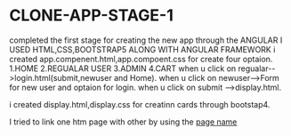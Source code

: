# CLONE-APP-STAGE-1

completed the first stage for creating the new app through the ANGULAR
I USED HTML,CSS,BOOTSTRAP5 ALONG  WITH ANGULAR FRAMEWORK
i created app.compenent.html,app.compoent.css for create four optaion.
1.HOME
2.REGUALAR USER
3.ADMIN
4.CART
when u click on regualar-->login.html(submit,newuser and Home).
when u click on newuser-->Form for new user and optaion for login.
when u  click on submit -->display.html.


i created display.html,display.css for creatinn cards through bootstap4.

I tried to link one htm page with other by using the <a href="">page name</a>
